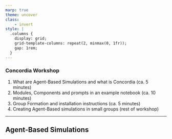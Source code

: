 ```yaml
---
marp: true
theme: uncover
class:
    - invert
style: |
  .columns {
    display: grid;
    grid-template-columns: repeat(2, minmax(0, 1fr));
    gap: 1rem;
  }
---
```

### Concordia Workshop
1. What are Agent-Based Simulations and what is Concordia (ca. 5 minutes)
2. Modules, Components and prompts in an example notebook (ca. 10 minutes)
3. Group Formation and installation instructions (ca. 5 minutes)
4. Creating Agent-Based simulations in small groups (rest of workshop)

---

##

## Agent-Based Simulations
